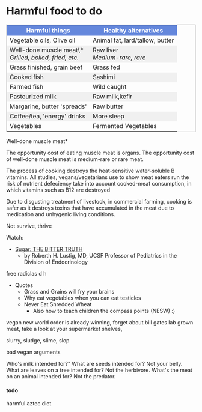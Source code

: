 <style>
table { border: 1px solid rgba(128,128,128,0.5); padding: 0; }
th { color: white; background-color: rgb(100,135,220); }
tr:nth-child(odd) { background-color: rgba(128,128,128,0.1)  }
</style>

# Harmful food to do

<table>
<tr><th>Harmful things</th><th>Healthy alternatives</th></tr>
<tr><td>Vegetable oils, Olive oil</td><td>Animal fat, lard/tallow, butter</td></tr>
<tr><td>Well-done muscle meat\*<br><em>Grilled, boiled, fried, etc.</em></td><td>Raw liver<br><em>Medium-rare, rare</em></td></tr>
<tr><td>Grass finished, grain beef</td><td>Grass fed</td></tr>
<tr><td>Cooked fish</td><td>Sashimi</td></tr>
<tr><td>Farmed fish</td><td>Wild caught</td></tr>
<tr><td>Pasteurized milk</td><td>Raw milk,kefir</td></tr>
<tr><td>Margarine, butter 'spreads'</td><td>Raw butter</td></tr>
<tr><td>Coffee/tea, 'energy' drinks</td><td>More sleep</td></tr>
<tr><td>Vegetables</td><td>Fermented Vegetables</td></tr>
</table>

Well-done muscle meat\*

The opportunity cost of eating muscle meat is organs. The opportunity cost of well-done muscle meat is medium-rare or rare meat.

The process of cooking destroys the heat-sensitive water-soluble B vitamins. All studies, vegans/vegetarians use to show meat eaters run the risk of nutrient defeciency take into account cooked-meat consumption, in which vitamins such as B12 are destroyed

Due to disgusting treatment of livestock, in commercial farming, cooking is safer as it destroys toxins that have accumulated in the meat due to medication and unhygenic living conditions.

Not survive, thrive

Watch:

- [Sugar: THE BITTER TRUTH](https://youtu.be/dBnniua6-oM?feature=shared)
	- by Roberth H. Lustig, MD,  UCSF Professor of Pediatrics in the Division of Endocrinology


free radiclas	 d h

- Quotes
	- Grass and Grains will fry your brains
	- Why eat vegetables when you can eat testicles
	- Never Eat Shredded Wheat
		- Also how to teach children the compass points (NESW) :)

vegan new world order is already winning, forget about bill gates lab grown meat, take a look at your supermarket shelves,

slurry, sludge, slime, slop

bad vegan arguments

Who's milk intended for?"
What are seeds intended for? Not your belly.
What are leaves on a tree intended for? Not the herbivore.
What's the meat on an animal intended for? Not the predator.

#### todo

harmful aztec diet
